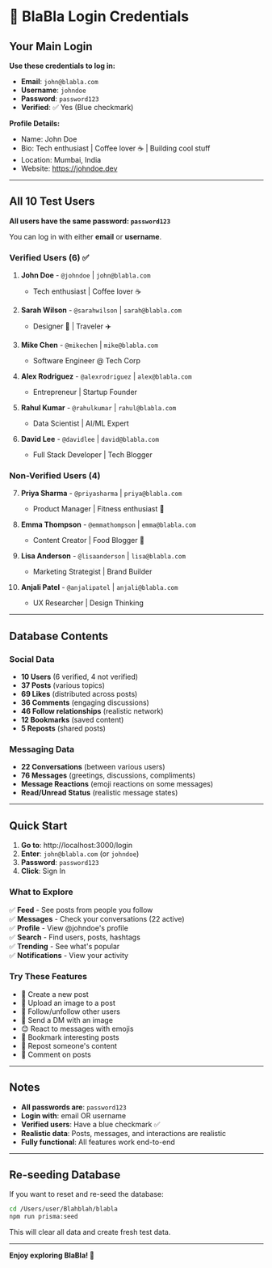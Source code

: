 # 🔑 BlaBla Login Credentials

## Your Main Login

**Use these credentials to log in:**

- **Email**: `john@blabla.com`
- **Username**: `johndoe`
- **Password**: `password123`
- **Verified**: ✅ Yes (Blue checkmark)

**Profile Details:**
- Name: John Doe
- Bio: Tech enthusiast | Coffee lover ☕ | Building cool stuff
- Location: Mumbai, India
- Website: https://johndoe.dev

---

## All 10 Test Users

**All users have the same password: `password123`**

You can log in with either **email** or **username**.

### Verified Users (6) ✅

1. **John Doe** - `@johndoe` | `john@blabla.com`
   - Tech enthusiast | Coffee lover ☕

2. **Sarah Wilson** - `@sarahwilson` | `sarah@blabla.com`
   - Designer 🎨 | Traveler ✈️

3. **Mike Chen** - `@mikechen` | `mike@blabla.com`
   - Software Engineer @ Tech Corp

4. **Alex Rodriguez** - `@alexrodriguez` | `alex@blabla.com`
   - Entrepreneur | Startup Founder

5. **Rahul Kumar** - `@rahulkumar` | `rahul@blabla.com`
   - Data Scientist | AI/ML Expert

6. **David Lee** - `@davidlee` | `david@blabla.com`
   - Full Stack Developer | Tech Blogger

### Non-Verified Users (4)

7. **Priya Sharma** - `@priyasharma` | `priya@blabla.com`
   - Product Manager | Fitness enthusiast 💪

8. **Emma Thompson** - `@emmathompson` | `emma@blabla.com`
   - Content Creator | Food Blogger 🍕

9. **Lisa Anderson** - `@lisaanderson` | `lisa@blabla.com`
   - Marketing Strategist | Brand Builder

10. **Anjali Patel** - `@anjalipatel` | `anjali@blabla.com`
    - UX Researcher | Design Thinking

---

## Database Contents

### Social Data
- **10 Users** (6 verified, 4 not verified)
- **37 Posts** (various topics)
- **69 Likes** (distributed across posts)
- **36 Comments** (engaging discussions)
- **46 Follow relationships** (realistic network)
- **12 Bookmarks** (saved content)
- **5 Reposts** (shared posts)

### Messaging Data
- **22 Conversations** (between various users)
- **76 Messages** (greetings, discussions, compliments)
- **Message Reactions** (emoji reactions on some messages)
- **Read/Unread Status** (realistic message states)

---

## Quick Start

1. **Go to**: http://localhost:3000/login
2. **Enter**: `john@blabla.com` (or `johndoe`)
3. **Password**: `password123`
4. **Click**: Sign In

### What to Explore

✅ **Feed** - See posts from people you follow  
✅ **Messages** - Check your conversations (22 active)  
✅ **Profile** - View @johndoe's profile  
✅ **Search** - Find users, posts, hashtags  
✅ **Trending** - See what's popular  
✅ **Notifications** - View your activity  

### Try These Features

- 📝 Create a new post
- 📸 Upload an image to a post
- 👥 Follow/unfollow other users
- 💬 Send a DM with an image
- 😊 React to messages with emojis
- 🔖 Bookmark interesting posts
- 🔄 Repost someone's content
- 💬 Comment on posts

---

## Notes

- **All passwords are**: `password123`
- **Login with**: email OR username
- **Verified users**: Have a blue checkmark ✅
- **Realistic data**: Posts, messages, and interactions are realistic
- **Fully functional**: All features work end-to-end

---

## Re-seeding Database

If you want to reset and re-seed the database:

```bash
cd /Users/user/Blahblah/blabla
npm run prisma:seed
```

This will clear all data and create fresh test data.

---

**Enjoy exploring BlaBla! 🎉**
